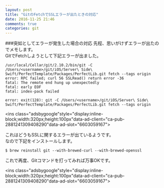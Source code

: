 ```yaml
---
layout: post
title: "GitのFetchでSSLエラーが出たときの対応"
date: 2016-11-25 21:46
comments: true
categories: git
---
```


###突如としてエラーが発生した場合の対応
先程、思いがけずエラーが出たのでメモします。  
GitでFetchしようとして下記エラーが出ました。  

```
/usr/local/Cellar/git/2.10.2/bin/git -C /Users/<username>/git/iOS/Server\ Side\ Swift/PerfectTemplate/Packages/PerfectLib.git fetch --tags origin
error: RPC failed; curl 56 SSLRead() return error -36
fatal: The remote end hung up unexpectedly
fatal: early EOF
fatal: index-pack failed

error: exit(128): git -C /Users/<username>/git/iOS/Server\ Side\ Swift/PerfectTemplate/Packages/PerfectLib.git fetch --tags origin
```

<script async src="//pagead2.googlesyndication.com/pagead/js/adsbygoogle.js"></script>
<ins class="adsbygoogle"style="display:inline-block;width:320px;height:100px"data-ad-client="ca-pub-2881241309408290"data-ad-slot="6603059167"></ins>
<script>
(adsbygoogle = window.adsbygoogle || []).push({});
</script>

<!-- more -->

これはどうもSSLに関するエラーが出ているようです。  
なので下記をインストールします。  

```
$ brew reinstall git --with-brewed-curl --with-brewed-openssl
```

これで再度、Gitコマンドを打ってみれば万事OKです。  

<script async src="//pagead2.googlesyndication.com/pagead/js/adsbygoogle.js"></script>
<ins class="adsbygoogle"style="display:inline-block;width:320px;height:100px"data-ad-client="ca-pub-2881241309408290"data-ad-slot="6603059167"></ins>
<script>
(adsbygoogle = window.adsbygoogle || []).push({});
</script>



